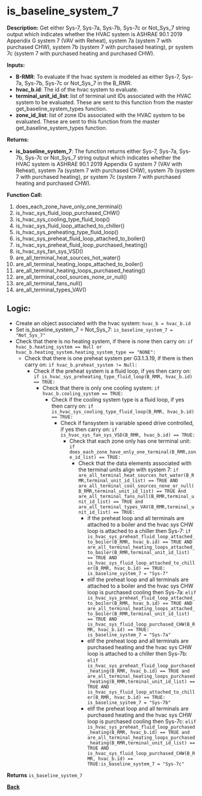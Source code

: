 # is_baseline_system_7  

**Description:** Get either Sys-7, Sys-7a, Sys-7b, Sys-7c or Not_Sys_7 string output which indicates whether the HVAC system is ASHRAE 90.1 2019 Appendix G system 7 (VAV with Reheat), system 7a (system 7 with purchased CHW), system 7b (system 7 with purchased heating), pr system 7c (system 7 with purchased heating and purchased CHW).  

**Inputs:**  
- **B-RMR**: To evaluate if the hvac system is modeled as either Sys-7, Sys-7a, Sys-7b, Sys-7c or Not_Sys_7 in the B_RMR.   
- **hvac_b.id**: The id of the hvac system to evaluate.  
- **terminal_unit_id_list**: list of terminal unit IDs associated with the HVAC system to be evaluated. These are sent to this function from the master get_baseline_system_types function.
- **zone_id_list**: list of zone IDs associated with the HVAC system to be evaluated. These are sent to this function from the master get_baseline_system_types function.

**Returns:**  
- **is_baseline_system_7**: The function returns either Sys-7, Sys-7a, Sys-7b, Sys-7c or Not_Sys_7 string output which indicates whether the HVAC system is ASHRAE 90.1 2019 Appendix G system 7 (VAV with Reheat), system 7a (system 7 with purchased CHW), system 7b (system 7 with purchased heating), pr system 7c (system 7 with purchased heating and purchased CHW).   
 
**Function Call:** 
1. does_each_zone_have_only_one_terminal()    
3. is_hvac_sys_fluid_loop_purchased_CHW()
4. is_hvac_sys_cooling_type_fluid_loop()
5. is_hvac_sys_fluid_loop_attached_to_chiller()
6. is_hvac_sys_preheating_type_fluid_loop()
7. is_hvac_sys_preheat_fluid_loop_attached_to_boiler()
8. is_hvac_sys_preheat_fluid_loop_purchased_heating() 
9. is_hvac_sys_fan_sys_VSD()  
10. are_all_terminal_heat_sources_hot_water()  
11. are_all_terminal_heating_loops_attached_to_boiler()  
12. are_all_terminal_heating_loops_purchased_heating()  
13. are_all_terminal_cool_sources_none_or_null() 
14. are_all_terminal_fans_null()  
15. are_all_terminal_types_VAV()  
 
## Logic:    
- Create an object associated with the hvac system: `hvac_b = hvac_b.id`  
- Set is_baseline_system_7 = Not_Sys_7: `is_baseline_system_7 = "Not_Sys_7"`    
- Check that there is no heating system, if there is none then carry on: `if hvac_b.heating_system == Null or hvac_b.heating_system.heating_system_type == "NONE":`    
    - Check that there is one preheat system per G3.1.3.19, if there is then carry on: `if hvac_b.preheat_system != Null:`   
        - Check if the preheat system is a fluid loop, if yes then carry on: `if is_hvac_sys_preheating_type_fluid_loop(B_RMR, hvac_b.id) == TRUE:`
            - Check that there is only one cooling system: `if hvac_b.cooling_system == TRUE:` 
                - Check if the cooling system type is a fluid loop, if yes then carry on: `if is_hvac_sys_cooling_type_fluid_loop(B_RMR, hvac_b.id) == TRUE:`  
                    - Check if fansystem is variable speed drive controlled, if yes then carry on: `if is_hvac_sys_fan_sys_VSD(B_RMR, hvac_b.id) == TRUE:`  
                        - Check that each zone only has one terminal unit: `if does_each_zone_have_only_one_terminal(B_RMR,zone_id_list) == TRUE:`     
                            - Check that the data elements associated with the terminal units align with system 7: `if are_all_terminal_heat_sources_hot_water(B_RMR,terminal_unit_id_list) == TRUE AND are_all_terminal_cool_sources_none_or_null(B_RMR,terminal_unit_id_list) == TRUE And are_all_terminal_fans_null(B_RMR,terminal_unit_id_list) == TRUE and are_all_terminal_types_VAV(B_RMR,terminal_unit_id_list) == TRUE:`        
                                - if the preheat loop and all terminals are attached to a boiler and the hvac sys CHW loop is attached to a chiller then Sys-7: `if is_hvac_sys_preheat_fluid_loop_attached_to_boiler(B_RMR, hvac_b.id) == TRUE AND are_all_terminal_heating_loops_attached_to_boiler(B_RMR,terminal_unit_id_list) == TRUE AND is_hvac_sys_fluid_loop_attached_to_chiller(B_RMR, hvac_b.id) == TRUE: is_baseline_system_7 = "Sys-7"`
                                - elif the preheat loop and all terminals are attached to a boiler and the hvac sys CHW loop is purchased cooling then Sys-7a: `elif is_hvac_sys_preheat_fluid_loop_attached_to_boiler(B_RMR, hvac_b.id) == TRUE AND are_all_terminal_heating_loops_attached_to_boiler(B_RMR,terminal_unit_id_list) == TRUE AND is_hvac_sys_fluid_loop_purchased_CHW(B_RMR, hvac_b.id) == TRUE: is_baseline_system_7 = "Sys-7a"`
                                - elif the preheat loop and all terminals are purchased heating and the hvac sys CHW loop is attached to a chiller then Sys-7b: `elif is_hvac_sys_preheat_fluid_loop_purchased_heating(B_RMR, hvac_b.id) == TRUE and are_all_terminal_heating_loops_purchased_heating(B_RMR,terminal_unit_id_list) == TRUE AND is_hvac_sys_fluid_loop_attached_to_chiller(B_RMR, hvac_b.id) == TRUE: is_baseline_system_7 = "Sys-7b"`  
                                - elif the preheat loop and all terminals are purchased heating and the hvac sys CHW loop is purchased cooling then Sys-7c: `elif is_hvac_sys_preheat_fluid_loop_purchased_heating(B_RMR, hvac_b.id) == TRUE and are_all_terminal_heating_loops_purchased_heating(B_RMR,terminal_unit_id_list) == TRUE AND is_hvac_sys_fluid_loop_purchased_CHW(B_RMR, hvac_b.id) == TRUE:is_baseline_system_7 = "Sys-7c"`  
                
**Returns** `is_baseline_system_7`  



**[Back](../../_toc.md)**